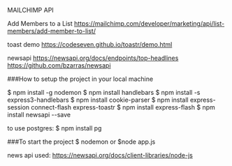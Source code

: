 MAILCHIMP API

Add Members to a List
https://mailchimp.com/developer/marketing/api/list-members/add-member-to-list/

toast demo
https://codeseven.github.io/toastr/demo.html

newsapi
https://newsapi.org/docs/endpoints/top-headlines
https://github.com/bzarras/newsapi




###How to setup the project in your local machine

$ npm install -g nodemon
$ npm install handlebars
$ npm install -s express3-handlebars
$ npm install cookie-parser
$ npm install express-session connect-flash express-toastr
$ npm install express-flash
$ npm install newsapi --save

to use postgres:
$ npm install pg 


###To start the project
$ nodemon
or
$node app.js



news api used:
https://newsapi.org/docs/client-libraries/node-js

